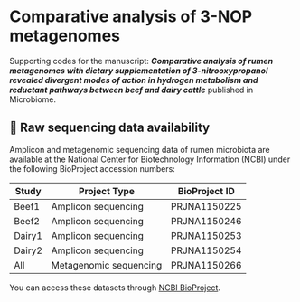 # Comparative analysis of 3-NOP metagenomes

Supporting codes for the manuscript: **_Comparative analysis of rumen metagenomes with dietary supplementation of 3-nitrooxypropanol revealed divergent modes of action in hydrogen metabolism and reductant pathways between beef and dairy cattle_** published in Microbiome.

## 📂 Raw sequencing data availability

Amplicon and metagenomic sequencing data of rumen microbiota are available at the National Center for Biotechnology Information (NCBI) under the following BioProject accession numbers:

| Study   | Project Type              | BioProject ID   |
|---------|---------------------------|-----------------|
| Beef1   | Amplicon sequencing       | PRJNA1150225    |
| Beef2   | Amplicon sequencing       | PRJNA1150246    |
| Dairy1  | Amplicon sequencing       | PRJNA1150253    |
| Dairy2  | Amplicon sequencing       | PRJNA1150254    |
| All     | Metagenomic sequencing    | PRJNA1150266    |

You can access these datasets through [NCBI BioProject](https://www.ncbi.nlm.nih.gov/bioproject).
